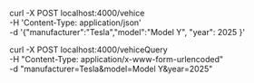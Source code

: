 curl -X POST localhost:4000/vehice  \
   -H 'Content-Type: application/json'   \
   -d '{"manufacturer":"Tesla","model":"Model Y", "year": 2025 }'

curl -X POST localhost:4000/vehiceQuery  \
    -H "Content-Type: application/x-www-form-urlencoded"  \
    -d "manufacturer=Tesla&model=Model Y&year=2025"


